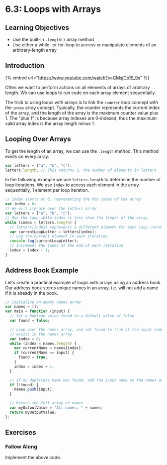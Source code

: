 # 6.3: Loops with Arrays

## Learning Objectives

- Use the built-in `.length()` array method
- Use either a while- or for-loop to access or manipulate elements of an arbitrary-length array

## Introduction

{% embed url="https://www.youtube.com/watch?v=CMsjCb19_9s" %}

Often we want to perform actions on all elements of arrays of arbitrary length. We can use loops to run code on each array element sequentially.

The trick to using loops with arrays is to link the `counter` loop concept with the `index` array concept. Typically, the counter represents the current index of the array, and the length of the array is the maximum counter value plus 1. The "plus 1" is because array indexes are 0-indexed, thus the maximum valid array index is the array length minus 1.

## Looping Over Arrays

To get the length of an array, we can use the `.length` method. This method exists on every array.

```javascript
var letters = ["a", "b", "c"];
letters.length; // This returns 3, the number of elements in letters
```

In the following example we use `letters.length` to determine the number of loop iterations. We use `index` to access each element in the array sequentially, 1 element per loop iteration.

```javascript
// Index starts at 0, representing the 0th index of the array
var index = 0;
// We will iterate over the letters array
var letters = ["a", "b", "c"];
// Run the loop while index is less than the length of the array
while (index < letters.length) {
  // letters[index] represents a different element for each loop iteration
  var currentLoopLetter = letters[index];
  // Log the current element in each iteration
  console.log(currentLoopLetter);
  // Increment the index at the end of each iteration
  index = index + 1;
}
```

## Address Book Example

Let's create a practical example of loops with arrays using an address book. Our address book stores unique names in an array, i.e. will not add a name if it is already in the book.

```javascript
// Initialise an empty names array
var names = [];
var main = function (input) {
  // Set a boolean value found to a default value of false
  var found = false;

  // Loop over the names array, and set found to true if the input name already
  // exists in the names array
  var index = 0;
  while (index < names.length) {
    var currentName = names[index];
    if (currentName == input) {
      found = true;
    }
    index = index + 1;
  }

  // If no duplicate name was found, add the input name to the names array
  if (!found) {
    names.push(input);
  }

  // Return the full array of names
  var myOutputValue = "All names: " + names;
  return myOutputValue;
};
```

## Exercises

### Follow Along

Implement the above code.
